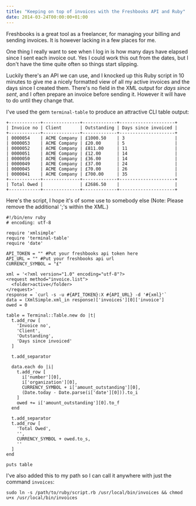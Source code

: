```yaml
---
title: "Keeping on top of invoices with the Freshbooks API and Ruby"
date: 2014-03-24T00:00:00+01:00
---
```

Freshbooks is a great tool as a freelancer, for managing your billing and sending invoices. It is however lacking in a few places for me.

One thing I really want to see when I log in is how many days have elapsed since I sent each invoice out. Yes I could work this out from the dates, but I don't have the time quite often so things start slipping.

Luckily there's an API we can use, and I knocked up this Ruby script in 10 minutes to give me a nicely formatted view of all my active invoices and the days since I created them. There's no field in the XML output for *days since sent*, and I often prepare an invoice before sending it. However it will have to do until they change that.

I've used the gem `terminal-table` to produce an attractive CLI table output:

<pre><code class="language-markup">+------------+--------------+-------------+---------------------+
| Invoice no | Client       | Outstanding | Days since invoiced |
+------------+--------------+-------------+---------------------+
| 0000054    | ACME Company | £1000.50    | 3                   |
| 0000053    | ACME Company | £20.00      | 5                   |
| 0000052    | ACME Company | £811.00     | 11                  |
| 0000051    | ACME Company | £12.00      | 14                  |
| 0000050    | ACME Company | £36.00      | 14                  |
| 0000049    | ACME Company | £37.00      | 24                  |
| 0000045    | ACME Company | £70.00      | 26                  |
| 0000041    | ACME Company | £700.00     | 35                  |
+------------+--------------+-------------+---------------------+
| Total Owed |              | £2686.50    |                     |
+------------+--------------+-------------+---------------------+
</code></pre>

Here's the script, I hope it's of some use to somebody else (Note: Please remove the additional ';'s within the XML.)

<pre><code class="language-ruby language-markup">#!/bin/env ruby
# encoding: utf-8

require 'xmlsimple'
require 'terminal-table'
require 'date'

API_TOKEN = "" #Put your freshbooks api token here
API_URL = "" #Put your freshbooks api url
CURRENCY_SYMBOL = "£"

xml = '&lt?xml version=&quot;1.0&quot; encoding=&quot;utf-8&quot;?&gt;
&lt;request method=&quot;invoice.list&quot;&gt;
  &lt;folder&gt;active&lt;/folder&gt;
&lt;/request&gt;'
response = `curl -s -u #{API_TOKEN}:X #{API_URL} -d '#{xml}'`
data = (XmlSimple.xml_in response)['invoices'][0]['invoice']
owed = 0

table = Terminal::Table.new do |t|
  t.add_row [
    'Invoice no',
    'Client',
    'Outstanding',
    'Days since invoiced'
  ]

  t.add_separator

  data.each do |i|
    t.add_row [
      i['number'][0],
      i['organization'][0],
      CURRENCY_SYMBOL + i['amount_outstanding'][0],
      (Date.today - Date.parse(i['date'][0])).to_i
    ]
    owed += i['amount_outstanding'][0].to_f
  end

  t.add_separator
  t.add_row [
    'Total Owed',
    '',
    CURRENCY_SYMBOL + owed.to_s,
    ''
  ]
end

puts table
</code></pre>

I've also added this to my path so I can call it anywhere with just the command `invoices`:

<pre><code class="language-markup">sudo ln -s /path/to/ruby/script.rb /usr/local/bin/invoices && chmod u+x /usr/local/bin/invoices</code></pre>
